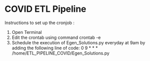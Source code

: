 # COVID ETL Pipeline 


Instructions to set up the cronjob :

1. Open Terminal
2. Edit the crontab using command crontab -e
3. Schedule the execution of Egen_Solutions.py everyday at 9am by adding the following line of code:
    0 9 * * * /home/ETL_PIPELINE_COVID/Egen_Solutions.py
